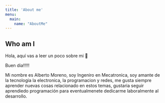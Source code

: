 ```yaml
---
title: 'About me'
menu:
  main:
    name: "AboutMe"
---
```


## Who am I

Hola, aquí vas a leer un poco sobre mi 🤩

Buen dia!!!!!

Mi nombre es Alberto Moreno, soy Ingeniro en Mecatronica, soy amante de la tecnologia
la electronica, la programacion y redes, me gusta siempre aprender nuevas cosas relacionado 
en estos temas, gustaria seguir aprendiedo programación para eventualmenete dedicarme laboralmente al 
desarrollo.

